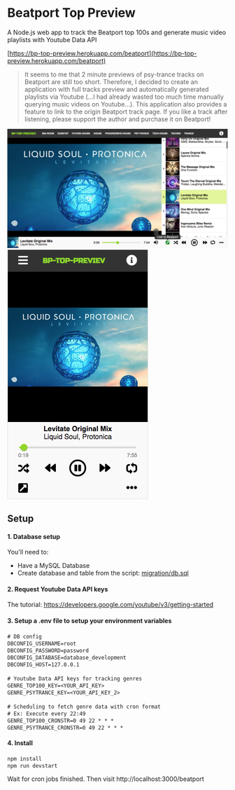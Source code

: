 # Beatport Top Preview

A Node.js web app to track the Beatport top 100s and generate music video playlists with Youtube Data API

[https://bp-top-preview.herokuapp.com/beatport](https://bp-top-preview.herokuapp.com/beatport)

>It seems to me that 2 minute previews of psy-trance tracks on Beatport are still too short. Therefore, I decided to create an application with full tracks preview and automatically generated playlists via Youtube (...I had already wasted too much time manually querying music videos on Youtube...). This application also provides a feature to link to the origin Beatport track page. If you like a track after listening, please support the author and purchase it on Beatport!

![image](https://github.com/greent911/beatport-top-preview/blob/master/bp-top-preview.png)
![image](https://github.com/greent911/beatport-top-preview/blob/master/bp-top-preview-m.png)

## Setup
#### 1. Database setup
You'll need to:
- Have a MySQL Database
- Create database and table from the script: [migration/db.sql](migration/db.sql)
#### 2. Request Youtube Data API keys
The tutorial: https://developers.google.com/youtube/v3/getting-started
#### 3. Setup a .env file to setup your environment variables
```
# DB config
DBCONFIG_USERNAME=root
DBCONFIG_PASSWORD=password
DBCONFIG_DATABASE=database_development
DBCONFIG_HOST=127.0.0.1

# Youtube Data API keys for tracking genres
GENRE_TOP100_KEY=<YOUR_API_KEY>
GENRE_PSYTRANCE_KEY=<YOUR_API_KEY_2>

# Scheduling to fetch genre data with cron format
# Ex: Execute every 22:49
GENRE_TOP100_CRONSTR=0 49 22 * * *
GENRE_PSYTRANCE_CRONSTR=0 49 22 * * *
```
#### 4. Install
```
npm install
npm run devstart
```
Wait for cron jobs finished.
Then visit http://localhost:3000/beatport

